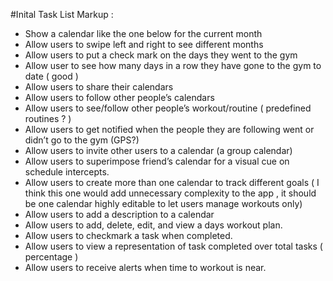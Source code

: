 #Inital Task List
Markup :
* Show a calendar like the one below for the current month
* Allow users to swipe left and right to see different months
* Allow users to put a check mark on the days they went to the gym
* Allow user to see how many days in a row they have gone to the gym to date ( good )
* Allow users to share their calendars
* Allow users to follow other people’s calendars
* Allow users to see/follow other people’s workout/routine ( predefined routines ? )
* Allow users to get notified when the people they are following went or didn’t go to the gym (GPS?)
* Allow users to invite other users to a calendar (a group calendar)
* Allow users to superimpose friend’s calendar for a visual cue on schedule intercepts.  
* Allow users to create more than one calendar to track different goals ( I think this one would add unnecessary complexity to the app , it should be one calendar highly editable to let users manage workouts only)  
* Allow users to add a description to a calendar
* Allow users to add, delete, edit, and view a days workout plan.
* Allow users to checkmark a task when completed.
* Allow users to view a representation of task completed over total tasks ( percentage ) 
* Allow users to receive alerts when time to workout is near.
